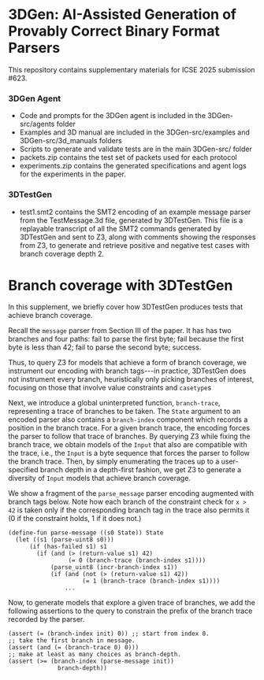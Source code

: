 # 3DGen: AI-Assisted Generation of Provably Correct Binary Format Parsers

This repository contains supplementary materials for ICSE 2025 submission #623. 

### 3DGen Agent
- Code and prompts for the 3DGen agent is included in the 3DGen-src/agents folder
- Examples and 3D manual are included in the 3DGen-src/examples and 3DGen-src/3d_manuals folders
- Scripts to generate and validate tests are in the main 3DGen-src/ folder
- packets.zip contains the test set of packets used for each protocol
- experiments.zip contains the generated specifications and agent logs for the experiments in the paper.

### 3DTestGen
- test1.smt2 contains the SMT2 encoding of an example message parser from the TestMessage.3d file, generated by 3DTestGen. This file is a replayable transcript of all the SMT2 commands generated by 3DTestGen and sent to Z3, along with comments showing the responses from Z3, to generate and retrieve positive and negative test cases with branch coverage depth 2.

# Branch coverage with 3DTestGen

In this supplement, we briefly cover how 3DTestGen produces tests that achieve branch coverage.

Recall the `message` parser from Section III of the paper. It has has two branches and four paths: fail to parse the first byte; fail because the first byte is less than 42; fail to parse the second byte; success.

Thus, to query Z3 for models that achieve a form of branch coverage, we instrument our encoding with branch tags---in practice, 3DTestGen does not instrument every branch, heuristically only picking branches of interest, focusing on those that involve value constraints and `casetype`s

Next, we introduce a global uninterpreted function, `branch-trace`, representing a trace of branches to be taken. The `State` argument to an encoded parser also contains a `branch-index` component which records a position in the branch trace. For a given branch trace, the encoding forces the parser to follow that trace of branches. By querying Z3 while fixing the branch trace, we obtain models of the `Input` that also are compatible with the trace, i.e., the `Input` is a byte sequence that forces the parser to follow the branch trace. Then, by simply enumerating the traces up to a user-specified branch depth in a depth-first fashion, we get Z3 to generate a diversity of `Input` models that achieve branch coverage.

We show a fragment of the `parse_message` parser encoding augmented with branch tags below. Note how each branch of the constraint check for `x > 42` is taken only if the corresponding branch tag in the trace also permits it (0 if the constraint holds, 1 if it does not.)

```
(define-fun parse-message ((s0 State)) State
  (let ((s1 (parse-uint8 s0)))
      (if (has-failed s1) s1
        (if (and (> (return-value s1) 42)
                 (= 0 (branch-trace (branch-index s1))))
            (parse_uint8 (incr-branch-index s1))
            (if (and (not (> (return-value s1) 42))
                     (= 1 (branch-trace (branch-index s1))))
                ...
```

Now, to generate models that explore a given trace of branches, we add the following assertions to the query to constrain the prefix of the branch trace recorded by the parser.

```
(assert (= (branch-index init) 0)) ;; start from index 0.
;; take the first branch in message.
(assert (and (= (branch-trace 0) 0))) 
;; make at least as many choices as branch-depth.
(assert (>= (branch-index (parse-message init)) 
              branch-depth)) 

```
